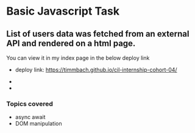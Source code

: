 # Basic Javascript Task

## List of users data was fetched from an external API and rendered on a html page.

You can view it in my index page in the below deploy link

- deploy link: https://timmbach.github.io/cil-internship-cohort-04/

-
-

### Topics covered

- async await
- DOM manipulation
